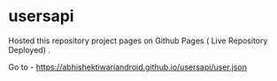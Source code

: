 # usersapi


Hosted this repository project pages on Github Pages ( Live Repository Deployed) .

Go to  - https://abhishektiwariandroid.github.io/usersapi/user.json
